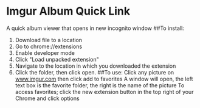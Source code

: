 # Imgur Album Quick Link
A quick album viewer that opens in new incognito window
##To install:
1. Download file to a location
2. Go to chrome://extensions
3. Enable developer mode
4. Click "Load unpacked extension"
5. Navigate to the location in which you downloaded the extension
6. Click the folder, then click open.
##To use:
Click any picture on www.imgur.com then click add to favorites
A window will open, the left text box is the favorite folder, the right is the name of the picture
To access favorites; click the new extension button in the top right of your Chrome and click options
